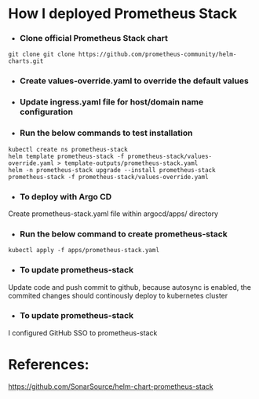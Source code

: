 # How I deployed Prometheus Stack

* ### Clone official Prometheus Stack chart
```
git clone git clone https://github.com/prometheus-community/helm-charts.git
```

* ### Create values-override.yaml to override the default values

* ### Update ingress.yaml file for host/domain name configuration

* ### Run the below commands to test installation
```
kubectl create ns prometheus-stack
helm template prometheus-stack -f prometheus-stack/values-override.yaml > template-outputs/prometheus-stack.yaml 
helm -n prometheus-stack upgrade --install prometheus-stack prometheus-stack -f prometheus-stack/values-override.yaml
```

* ### To deploy with Argo CD 
Create prometheus-stack.yaml file within argocd/apps/ directory

* ### Run the below command to create prometheus-stack 
```
kubectl apply -f apps/prometheus-stack.yaml
```

* ### To update prometheus-stack
Update code and push commit to github, because autosync is enabled, the commited changes should continously deploy to kubernetes cluster

* ### To update prometheus-stack
I configured GitHub SSO to prometheus-stack

# References:
https://github.com/SonarSource/helm-chart-prometheus-stack
